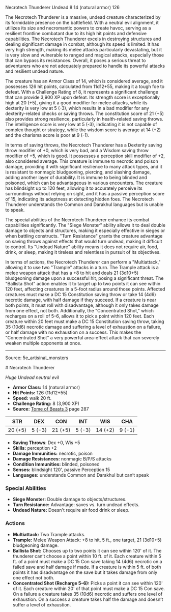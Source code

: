 <MonsterName/>Necrotech Thunderer</MonsterName>
<CreatureType/>Undead</CreatureType>
<CR/>8</CR>
<AC/>14 (natural armor)</AC>
<HP/>126</HP>
<summary>The Necrotech Thunderer is a massive, undead creature characterized by its formidable presence on the battlefield. With a neutral evil alignment, it utilizes its size and necromantic powers to create havoc, serving as a resilient frontline combatant due to its high hit points and defensive capabilities. The Necrotech Thunderer excels in destroying structures and dealing significant damage in combat, although its speed is limited. It has very high strength, making its melee attacks particularly devastating, but it is very slow and vulnerable to ranged and magical attacks, especially those that can bypass its resistances. Overall, it poses a serious threat to adventurers who are not adequately prepared to handle its powerful attacks and resilient undead nature.</summary>

<detail>

The creature has an Armor Class of 14, which is considered average, and it possesses 126 hit points, calculated from 11d12+55, making it a tough foe to defeat. With a Challenge Rating of 8, it represents a significant challenge that can provide 3,900 XP upon defeat. Its strength score is exceptionally high at 20 (+5), giving it a good modifier for melee attacks, while its dexterity is very low at 5 (-3), which results in a bad modifier for any dexterity-related checks or saving throws. The constitution score of 21 (+5) also provides strong resilience, particularly in health-related saving throws. The intelligence score is very low at 5 (-3), indicating it is not capable of complex thought or strategy, while the wisdom score is average at 14 (+2) and the charisma score is poor at 9 (-1).

In terms of saving throws, the Necrotech Thunderer has a Dexterity saving throw modifier of +0, which is very bad, and a Wisdom saving throw modifier of +5, which is good. It possesses a perception skill modifier of +2, also considered average. This creature is immune to necrotic and poison damage, providing it with significant resilience to many attack types, and it is resistant to nonmagic bludgeoning, piercing, and slashing damage, adding another layer of durability. It is immune to being blinded and poisoned, which can be advantageous in various encounters. The creature has blindsight up to 120 feet, allowing it to accurately perceive its surroundings without relying on sight, and it has a passive perception score of 15, indicating its adeptness at detecting hidden foes. The Necrotech Thunderer understands the Common and Darakhul languages but is unable to speak.

The special abilities of the Necrotech Thunderer enhance its combat capabilities significantly. The "Siege Monster" ability allows it to deal double damage to objects and structures, making it especially effective in sieges or when battling constructs. "Turn Resistance" grants the creature advantage on saving throws against effects that would turn undead, making it difficult to control. Its "Undead Nature" ability means it does not require air, food, drink, or sleep, making it tireless and relentless in pursuit of its objectives.

In terms of actions, the Necrotech Thunderer can perform a "Multiattack," allowing it to use two "Trample" attacks in a turn. The Trample attack is a melee weapon attack that has a +8 to hit and deals 21 (3d10+5) bludgeoning damage upon a successful hit, posing a significant threat. The "Ballista Shot" action enables it to target up to two points it can see within 120 feet, affecting creatures in a 5-foot radius around those points. Affected creatures must make a DC 15 Constitution saving throw or take 14 (4d6) necrotic damage, with half damage if they succeed. If a creature is near both points, it must roll with disadvantage, although it only takes damage from one effect, not both. Additionally, the "Concentrated Shot," which recharges on a roll of 5–6, allows it to pick a point within 120 feet. Each creature within 20 feet must make a DC 15 Constitution saving throw, taking 35 (10d6) necrotic damage and suffering a level of exhaustion on a failure, or half damage with no exhaustion on a success. This makes the "Concentrated Shot" a very powerful area-effect attack that can severely weaken multiple opponents at once.</detail>



---

Source: 5e_artisinal_monsters

<statblock>
# Necrotech Thunderer

*Huge* *Undead* *neutral evil*

- **Armor Class:** 14 (natural armor)
- **Hit Points:** 126 (11d12+55)
- **Speed:** walk 20 ft.
- **Challenge Rating:** 8 (3,900 XP)
- **Source:** [Tome of Beasts 3](https://koboldpress.com/kpstore/product/tome-of-beasts-3-for-5th-edition/) page 287

| STR | DEX | CON | INT | WIS | CHA |
| --- | --- | --- | --- | --- | --- |
| 20 (+5) | 5 (-3) | 21 (+5) | 5 (-3) | 14 (+2) | 9 (-1) |

- **Saving Throws**: Dex +0, Wis +5
- **Skills:** perception +2
- **Damage Immunities:** necrotic, poison
- **Damage Resistances:** nonmagic B/P/S attacks
- **Condition Immunities:** blinded, poisoned
- **Senses:** blindsight 120', passive Perception 15
- **Languages:** understands Common and Darakhul but can’t speak

### Special Abilities

- **Siege Monster:** Double damage to objects/structures.
- **Turn Resistance:** Advantage: saves vs. turn undead effects.
- **Undead Nature:** Doesn't require air food drink or sleep.

### Actions

- **Multiattack:** Two Trample attacks.
- **Trample:** Melee Weapon Attack: +8 to hit, 5 ft., one target, 21 (3d10+5) bludgeoning damage.
- **Ballista Shot:** Chooses up to two points it can see within 120' of it. The thunderer can’t choose a point within 10 ft. of it. Each creature within 5 ft. of a point must make a DC 15 Con save taking 14 (4d6) necrotic on a failed save and half damage if made. If a creature is within 5 ft. of both points it has disadvantage on the save but it takes damage from only one effect not both.
- **Concentrated Shot (Recharge 5–6):** Picks a point it can see within 120' of it. Each creature within 20' of that point must make a DC 15 Con save. On a failure a creature takes 35 (10d6) necrotic and suffers one level of exhaustion. On a success a creature takes half the damage and doesn’t suffer a level of exhaustion.


</statblock>


